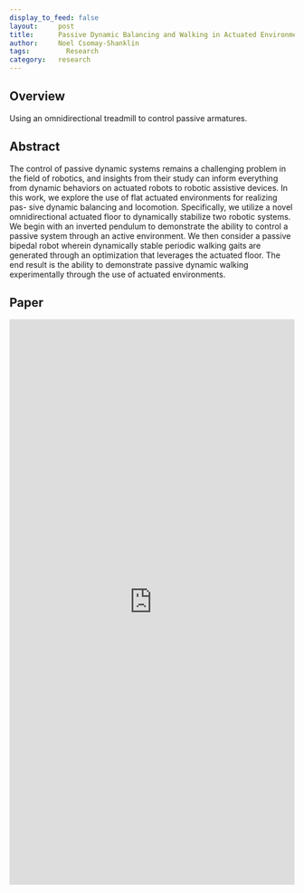```yaml
---
display_to_feed: false
layout:     post
title:      Passive Dynamic Balancing and Walking in Actuated Environments
author:     Noel Csomay-Shanklin
tags: 		  Research
category:   research
---
```


## Overview
Using an omnidirectional treadmill to control passive armatures.

## Abstract
The control of passive dynamic systems remains a
challenging problem in the field of robotics, and insights from
their study can inform everything from dynamic behaviors on
actuated robots to robotic assistive devices. In this work, we
explore the use of flat actuated environments for realizing pas-
sive dynamic balancing and locomotion. Specifically, we utilize
a novel omnidirectional actuated floor to dynamically stabilize
two robotic systems. We begin with an inverted pendulum to
demonstrate the ability to control a passive system through an
active environment. We then consider a passive bipedal robot
wherein dynamically stable periodic walking gaits are generated
through an optimization that leverages the actuated floor. The
end result is the ability to demonstrate passive dynamic walking
experimentally through the use of actuated environments.

## Paper
<iframe style="width:100%" height="1000px" src="https://noelc-s.github.io/website/papers/reher2020passive.pdf" frameborder="0" allowfullscreen></iframe>
